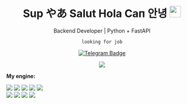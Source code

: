 <div id="header" align="center">
  
  <h1>
    Sup やあ Salut Hola Сап 안녕
    <img src="https://i.ibb.co/7zDcnfm/capi-heart.gif" width="30px"/>
  </h1>
  
  <p>Backend Developer | Python + FastAPI</p>
  <p><code>looking for job</code></p>
  <div id="badges">
  <a href="https://t.me/shinkranel">
    <img src="https://img.shields.io/badge/Telegram-blue?style=for-the-badge&logo=Telegram&logoColor=white" alt="Telegram Badge"/>
  </a>
  <p>
    <a href="https://leetcode.com/u/ShinKranel/">
      <img src="https://img.shields.io/badge/leetcode-ffffff"></span>
    </a>
  </p>
  </div>

  </div>
  <p><b>My engine:</b></p>
  <div>
    <span><img src="https://img.shields.io/badge/FastAPI-4400aa?style=for-the-badge&logo=fastapi"></span>
    <span><img src="https://img.shields.io/badge/python-4400aa?style=for-the-badge&logo=python&logoColor=ffdd54"></span>
    <span><img src="https://img.shields.io/badge/pytest-4400aa?style=for-the-badge&logo=pytest"></span>
    <span><img src="https://img.shields.io/badge/redis-4400aa?style=for-the-badge&logo=redis&logoColor=white"></span>
     <span><img src="https://img.shields.io/badge/postgres-4400aa?style=for-the-badge&logo=postgresql&logoColor=white"></span>
  </div>
  
  <div>
    <span><img src="https://img.shields.io/badge/SQLAlchemy-7f22ff?style=for-the-badge&logo=sqlalchemy"></span>
    <span><img src="https://img.shields.io/badge/alembic-7f22ff?style=for-the-badge&logo=alembic"></span>
    <span><img src="https://img.shields.io/badge/docker-7f22ff?style=for-the-badge&logo=docker&logoColor=white"></span>
    <span><img src="https://img.shields.io/badge/Manjaro-7f22ff?style=for-the-badge&logo=Manjaro&logoColor=white"></span>
  </div>

